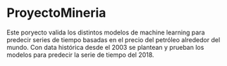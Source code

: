 # ProyectoMineria
Este poryecto valida los distintos modelos de machine learning para predecir series de tiempo basadas en el precio del petróleo alrededor del mundo. Con data histórica desde el 2003 se plantean y prueban los modelos para predecir la serie de tiempo del 2018.
